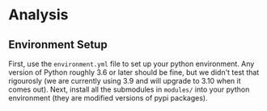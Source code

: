 # Analysis

## Environment Setup

First, use the `environment.yml` file to set up your python environment. Any version of Python roughly 3.6 or later should be fine, but we didn't test that rigourosly (we are currently using 3.9 and will upgrade to 3.10 when it comes out). Next, install all the submodules in `modules/` into your python environment (they are modified versions of pypi packages).
